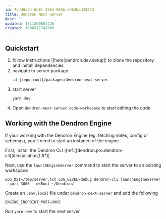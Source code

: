 ```yaml
---
id: 7cdd9a74-8b8f-4564-906b-c963bed34273
title: Dendron Next Server
desc: ''
updated: 1611360654426
created: 1604511741960
---
```

## Quickstart

1. follow instructions [[here|dendron.dev.setup]] to clone the repository and install dependencies
2. navigate to server package
   ```bash
   cd {repo-root}/packages/dendron-next-server
   ```
3. start server
   ```bash
   yarn dev
   ```
4. Open `dendron-next-server.code-workspace` to start editing the code

## Working with the Dendron Engine

If your working with the Dendron Engine (eg. fetching notes, config or schemas), you'll need to start an instance of the engine.

First, install the Dendron CLI
((ref:[[dendron.pro.dendron-cli]]#installation,1:#*))

Next, use the `launchEngineServer` command to start the server to an existing workspace

```
LOG_DST=/tmp/server.txt LOG_LEVEL=debug dendron-cli launchEngineServer --port 3005 --wsRoot ~/Dendron/
```

Create an `.env.local` file under `dendron-next-server` and add the following 

```
ENGINE_ENDPOINT_PORT=3005
```

Run `yarn dev` to start the next server 

